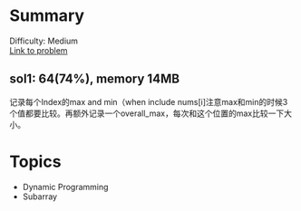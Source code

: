 # Summary
Difficulty: Medium<br/>
[Link to problem](https://leetcode.com/problems/maximum-product-subarray/)<br/>
## sol1: 64(74%), memory 14MB
记录每个Index的max and min（when include nums[i]注意max和min的时候3个值都要比较。再额外记录一个overall_max，每次和这个位置的max比较一下大小。
# Topics
- Dynamic Programming 
- Subarray